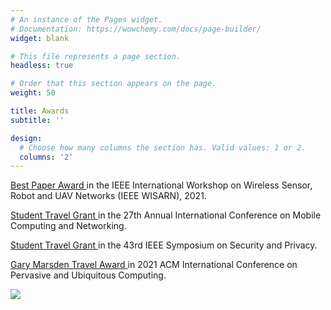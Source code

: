```yaml
---
# An instance of the Pages widget.
# Documentation: https://wowchemy.com/docs/page-builder/
widget: blank

# This file represents a page section.
headless: true

# Order that this section appears on the page.
weight: 50

title: Awards
subtitle: ''

design:
  # Choose how many columns the section has. Valid values: 1 or 2.
  columns: '2'
---
```


<p>
  <a href=https://ieeexplore.ieee.org/document/9484589 target=_blank>
    <i class="fa-solid fa-award"></i>
    Best Paper Award
  </a> 
  in the IEEE International Workshop on Wireless Sensor, Robot and UAV Networks (IEEE WISARN), 2021.
</p>
<p>
  <a href=https://www.sigmobile.org/mobicom/2021/ target=_blank>
    <i class="fa-solid fa-plane"></i>
    Student Travel Grant
  </a>
  in the 27th Annual International Conference on Mobile Computing and Networking.
</p>
<p>
  <a href=https://www.ieee-security.org/TC/SP2022/ target=_blank>
    <i class="fa-solid fa-plane"></i>
    Student Travel Grant
  </a>
  in the 43rd IEEE Symposium on Security and Privacy.
</p>
<p>
  <a href=https://sigchi.org/awards/gary-marsden-travel-awards/ target=_blank>
    <i class="fa-solid fa-plane"></i>
    Gary Marsden Travel Award
  </a>
  in 2021 ACM International Conference on Pervasive and Ubiquitous Computing.
</p>
<a href="https://clustrmaps.com/site/1bpw3"  title="Visit tracker"><img src="//www.clustrmaps.com/map_v2.png?d=Gnom8eBY0nriEvlDIylGfw9tV7_Jqhgpy-J79HpgS0Q&cl=ffffff" /></a>
